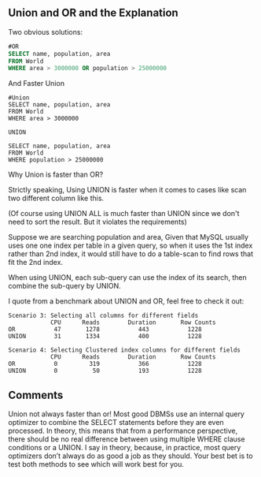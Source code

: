 ## Union and OR and the Explanation

Two obvious solutions:


```sql
#OR
SELECT name, population, area
FROM World
WHERE area > 3000000 OR population > 25000000
```

And Faster Union

```
#Union
SELECT name, population, area
FROM World
WHERE area > 3000000 

UNION

SELECT name, population, area
FROM World
WHERE population > 25000000
```

Why Union is faster than OR?

Strictly speaking, Using UNION is faster when it comes to cases like scan two different column like this.

(Of course using UNION ALL is much faster than UNION since we don't need to sort the result. But it violates the requirements)

Suppose we are searching population and area, Given that MySQL usually uses one one index per table in a given query, so when it uses the 1st index rather than 2nd index, it would still have to do a table-scan to find rows that fit the 2nd index.

When using UNION, each sub-query can use the index of its search, then combine the sub-query by UNION.

I quote from a benchmark about UNION and OR, feel free to check it out:

```
Scenario 3: Selecting all columns for different fields
            CPU      Reads        Duration       Row Counts
OR           47       1278           443           1228
UNION        31       1334           400           1228

Scenario 4: Selecting Clustered index columns for different fields
            CPU      Reads        Duration       Row Counts
OR           0         319           366           1228
UNION        0          50           193           1228
```

## Comments

Union not always faster than or!
Most good DBMSs use an internal query optimizer to combine the SELECT statements
before they are even processed. In theory, this means that from a performance
perspective, there should be no real difference between using multiple WHERE clause
conditions or a UNION. I say in theory, because, in practice, most query optimizers
don’t always do as good a job as they should. Your best bet is to test both methods to see which will work best for you.